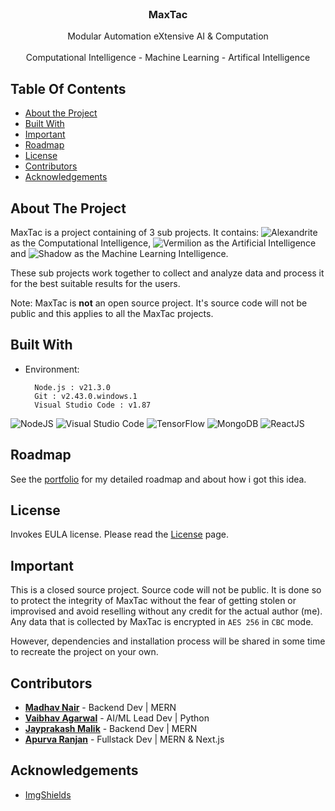<br/>
<p align="center">
  <a href="https://github.com/theoneandonlyshadow/MaxTac">
  </a>

<h3 align='center'>
  <b><span color="#ff3131">Max</span><span color="#1B71FA">Tac</span></b>
</h3>
  <p align="center">
    Modular Automation eXtensive AI & Computation
    <br/>
    <br/>
        <span color="#ff3131">
    Computational Intelligence
    </span> - 
    <span color="e6e6fa">
      Machine Learning
    </span> - 
    <span color="1b71fa">
      Artifical Intelligence
    </span>
  </p>
</p>



## Table Of Contents

* [About the Project](#about-the-project)
* [Built With](#built-with)
* [Important](#important)
* [Roadmap](#roadmap)
* [License](license.md)
* [Contributors](#contributors)
* [Acknowledgements](#acknowledgements)

## About The Project

MaxTac is a project containing of 3 sub projects. It contains: ![Alexandrite](https://github.com/theoneandonlyshadow/alexandrite-magnus) as the Computational Intelligence, ![Vermilion](https://github.com/theoneandonlyshadow/scarlett-vermilion) as the Artificial Intelligence and ![Shadow](https://github.com/theoneandonlyshadow/maximus-shadow) as the Machine Learning Intelligence.

These sub projects work together to collect and analyze data and process it for the best suitable results for the users.

Note: MaxTac is **not** an open source project. It's source code will not be public and this applies to all the MaxTac projects.

## Built With

- Environment:

        Node.js : v21.3.0
        Git : v2.43.0.windows.1
        Visual Studio Code : v1.87
  
![NodeJS](https://img.shields.io/badge/node.js-6DA55F?style=for-the-badge&logo=node.js&logoColor=white)
![Visual Studio Code](https://img.shields.io/badge/Visual%20Studio%20Code-0078d7.svg?style=for-the-badge&logo=visual-studio-code&logoColor=white)
![TensorFlow](https://img.shields.io/badge/TensorFlow-%23FF6F00.svg?style=for-the-badge&logo=TensorFlow&logoColor=white)
![MongoDB](https://img.shields.io/badge/MongoDB-%234ea94b.svg?style=for-the-badge&logo=mongodb&logoColor=white)
![ReactJS](https://img.shields.io/badge/React-20232A?style=for-the-badge&logo=react&logoColor=61DAFB)

## Roadmap

See the [portfolio](https://madhavdotjs.netlify.app/) for my detailed roadmap and about how i got this idea.

## License

Invokes EULA license. Please read the [License](license.md) page.
## Important

This is a closed source project. Source code will not be public. It is done so to protect the integrity of MaxTac without the fear of getting stolen or improvised and avoid reselling without any credit for the actual author (me). Any data that is collected by MaxTac is encrypted in `AES 256` in `CBC` mode.

However, dependencies and installation process will be shared in some time to recreate the project on your own.

## Contributors

* **[Madhav Nair](https://github.com/theoneandonlyshadow/)** - Backend Dev | MERN
* **[Vaibhav Agarwal](https://github.com/itsvaibhav30)** - AI/ML Lead Dev | Python
* **[Jayprakash Malik](https://github.com/tyler731137)** - Backend Dev | MERN
* **[Apurva Ranjan]()** - Fullstack Dev | MERN & Next.js
 
## Acknowledgements

* [ImgShields](https://shields.io/)
